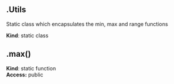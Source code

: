 <a name="Utils"></a>
## .Utils
Static class which encapsulates the min, max and range functions

**Kind**: static class  
<a name="max"></a>
## .max()
**Kind**: static function  
**Access:** public  
